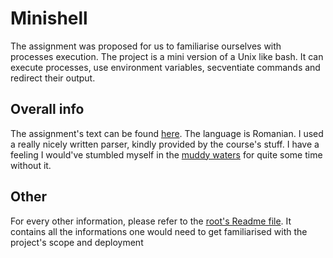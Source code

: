 # Minishell
The assignment was proposed for us to familiarise ourselves with processes execution.
The project is a mini version of a Unix like bash. It can execute processes, use environment variables, secventiate commands and redirect their output.

## Overall info
The assignment's text can be found [here](https://ocw.cs.pub.ro/courses/so/teme/tema-2). The language is Romanian.
I used a really nicely written parser, kindly provided by the course's stuff. I have a feeling I would've stumbled myself in the [muddy waters](https://www.youtube.com/watch?v=o6SprGmHTy4) for quite some time without it.

## Other
For every other information, please refer to the [root's Readme file](../Readme.md). It contains all the informations one would need to get familiarised with the project's scope and deployment